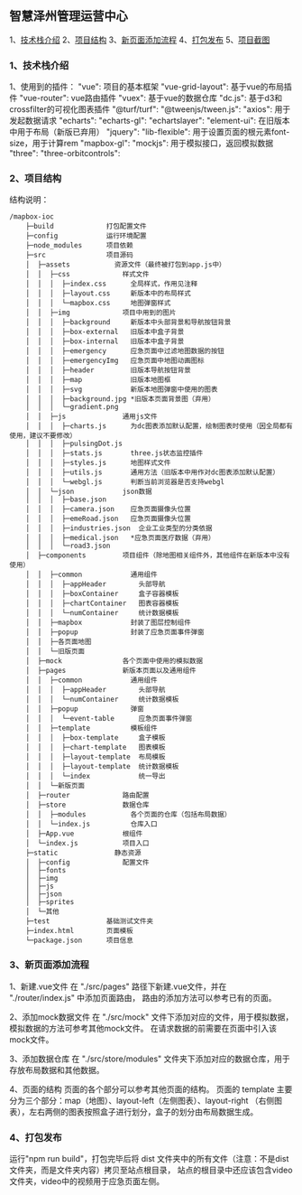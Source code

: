 
## 智慧泽州管理运营中心
1、[技术栈介绍](#example-1)
2、[项目结构](#example-2)
3、[新页面添加流程](#example-3)
4、[打包发布](#example-4)
5、[项目截图](#example-5)


<h3 id="example-1">1、技术栈介绍</h3>

1、使用到的插件：
  "vue": 项目的基本框架
  "vue-grid-layout": 基于vue的布局插件
  "vue-router": vue路由插件
  "vuex": 基于vue的数据仓库
  "dc.js": 基于d3和crossfilter的可视化图表插件
  "@turf/turf":
  "@tweenjs/tween.js":
  "axios": 用于发起数据请求
  "echarts":
  "echarts-gl":
  "echartslayer":
  "element-ui": 在旧版本中用于布局（新版已弃用）
  "jquery":
  "lib-flexible": 用于设置页面的根元素font-size，用于计算rem
  "mapbox-gl":
  "mockjs": 用于模拟接口，返回模拟数据
  "three":
  "three-orbitcontrols":

<h3 id="example-2">2、项目结构</h3>

结构说明：
```
/mapbox-ioc
    ├─build             打包配置文件
    ├─config            运行环境配置
    ├─node_modules      项目依赖
    ├─src               项目源码
    │  ├─assets           资源文件（最终被打包到app.js中）
    │  │  ├─css             样式文件
    │  │  │  ├─index.css      全局样式，作用见注释
    │  │  │  ├─layout.css     新版本中的布局样式
    │  │  │  └─mapbox.css     地图弹窗样式
    │  │  ├─img             项目中用到的图片
    │  │  │  ├─background     新版本中头部背景和导航按钮背景
    │  │  │  ├─box-external   旧版本中盒子背景
    │  │  │  ├─box-internal   旧版本中盒子背景
    │  │  │  ├─emergency      应急页面中过滤地图数据的按钮
    │  │  │  ├─emergencyImg   应急页面中地图动画图标
    │  │  │  ├─header         旧版本导航按钮背景
    │  │  │  ├─map            旧版本地图框
    │  │  │  ├─svg            新版本地图弹窗中使用的图表
    │  │  │  ├─background.jpg *旧版本页面背景图（弃用）
    │  │  │  └─gradient.png
    │  │  ├─js              通用js文件
    │  │  │  ├─charts.js      为dc图表添加默认配置，绘制图表时使用（因全局都有使用，建议不要修改）
    │  │  │  ├─pulsingDot.js
    │  │  │  ├─stats.js       three.js状态监控插件
    │  │  │  ├─styles.js      地图样式文件
    │  │  │  ├─utils.js       通用方法（旧版本中用作对dc图表添加默认配置）
    │  │  │  └─webgl.js       判断当前浏览器是否支持webgl
    │  │  └─json            json数据
    │  │  │  ├─base.json
    │  │  │  ├─camera.json    应急页面摄像头位置
    │  │  │  ├─emeRoad.json   应急页面摄像头位置
    │  │  │  ├─industries.json  企业工业类型的分类依据
    │  │  │  ├─medical.json   *应急页面医疗数据（弃用）
    │  │  │  └─road3.json
    │  ├─components         项目组件（除地图相关组件外，其他组件在新版本中没有使用）
    │  │  ├─common            通用组件
    │  │  │  ├─appHeader        头部导航
    │  │  │  ├─boxContainer     盒子容器模板
    │  │  │  ├─chartContainer   图表容器模板
    │  │  │  └─numContainer     统计数据模板
    │  │  ├─mapbox            封装了图层控制组件
    │  │  ├─popup             封装了应急页面事件弹窗
    │  │  ├─各页面地图
    │  │  └─旧版页面
    │  ├─mock               各个页面中使用的模拟数据
    │  ├─pages              新版本页面以及通用组件
    │  │  ├─common            通用组件
    │  │  │  ├─appHeader        头部导航
    │  │  │  └─numContainer     统计数据模板
    │  │  ├─popup             弹窗
    │  │  │  └─event-table      应急页面事件弹窗
    │  │  ├─template          模板组件
    │  │  │  ├─box-template     盒子模板
    │  │  │  ├─chart-template   图表模板
    │  │  │  ├─layout-template  布局模板
    │  │  │  ├─layout-template  统计数据模板
    │  │  │  └─index            统一导出
    │  │  └─新版页面
    │  ├─router             路由配置
    │  ├─store              数据仓库
    │  │  ├─modules           各个页面的仓库（包括布局数据）
    │  │  └─index.js          仓库入口
    │  ├─App.vue            根组件
    │  └─index.js           项目入口
    ├─static              静态资源
    │  ├─config             配置文件
    │  ├─fonts
    │  ├─img
    │  ├─js
    │  ├─json
    │  ├─sprites
    │  └─其他
    ├─test              基础测试文件夹
    ├─index.html        页面模板
    └─package.json      项目信息

```

<h3 id="example-3">3、新页面添加流程</h3>

  1、新建.vue文件
  在 "./src/pages" 路径下新建.vue文件，并在 "./router/index.js" 中添加页面路由，
  路由的添加方法可以参考已有的页面。

  2、添加mock数据文件
  在 "./src/mock" 文件下添加对应的文件，用于模拟数据，模拟数据的方法可参考其他mock文件。
  在请求数据的前需要在页面中引入该mock文件。

  3、添加数据仓库
  在 "./src/store/modules" 文件夹下添加对应的数据仓库，用于存放布局数据和其他数据。

  4、页面的结构
  页面的各个部分可以参考其他页面的结构。
  页面的 template 主要分为三个部分：map（地图）、layout-left（左侧图表）、layout-right
  （右侧图表），左右两侧的图表按照盒子进行划分，盒子的划分由布局数据生成。

<h3 id="example-4">4、打包发布</h3>

  运行"npm run build"，打包完毕后将 dist 文件夹中的所有文件（注意：不是dist文件夹，而是文件夹内容）拷贝至站点根目录，
  站点的根目录中还应该包含video文件夹，video中的视频用于应急页面左侧。

